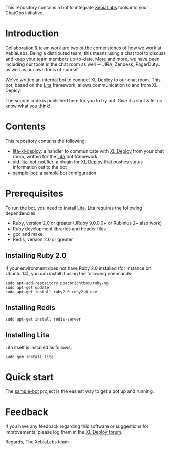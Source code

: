 This repository contains a bot to integrate [XebiaLabs](https://www.xebialabs.com) tools into your ChatOps initiative.

# Introduction

Collaboration & team work are two of the cornerstones of how we work at XebiaLabs. Being a distributed team, this means using a chat tool to discuss and keep your team members up-to-date. More and more, we have been including our tools in the chat room as well -- JIRA, Zendesk, PagerDuty... as well as our own tools of course!

We've written an internal bot to connect XL Deploy to our chat room. This bot, based on the [Lita](http://www.lita.io) framework, allows communication to and from XL Deploy.

The source code is published here for you to try out. Give it a shot & let us know what you think!

# Contents

This repository contains the following:

* [lita-xl-deploy](lita-xl-deploy): a handler to communicate with [XL Deploy](https://www.xebialabs.com/products/xl-deploy) from your chat room, written for the [Lita](http://www.lita.io) bot framework
* [xld-lita-bot-notifier](xld-lita-bot-notifier): a plugin for [XL Deploy](https://www.xebialabs.com/products/xl-deploy) that pushes status information out to the bot
* [sample-bot](sample-bot): a sample bot configuration

# Prerequisites

To run the bot, you need to install [Lita](https://docs.lita.io/getting-started/). Lita requires the following dependencies:

* Ruby, version 2.0 or greater (JRuby 9.0.0.0+ or Rubinius 2+ also work)
* Ruby development libraries and header files
* gcc and make
* Redis, version 2.6 or greater

## Installing Ruby 2.0

If your environment does not have Ruby 2.0 installed (for instance on Ubuntu 14), you can install it using the following commands:

```
sudo apt-add-repository ppa:brightbox/ruby-ng
sudo apt-get update
sudo apt-get install ruby2.0 ruby2.0-dev
```

## Installing Redis

```
sudo apt-get install redis-server
```

## Installing Lita

Lita itself is installed as follows:

```
sudo gem install lita
```

# Quick start

The [sample-bot](sample-bot) project is the easiest way to get a bot up and running.

# Feedback

If you have any feedback regarding this software or suggestions for improvements, please log them in the [XL Deploy forum](https://support.xebialabs.com/hc/en-us/community/topics/200267485-XL-Deploy).

Regards,
The XebiaLabs team

